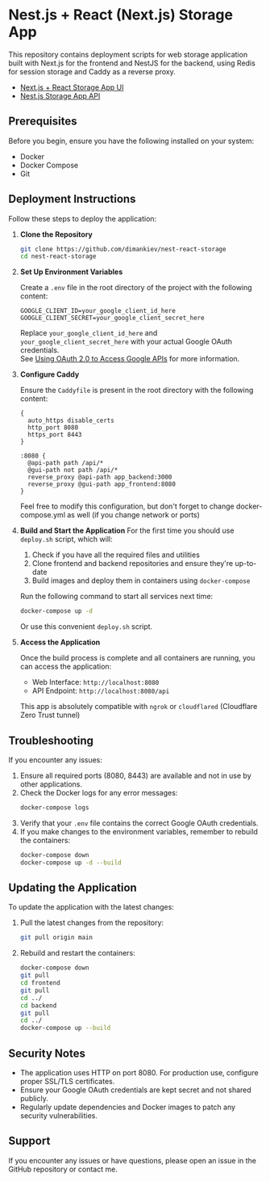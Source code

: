 # Nest.js + React (Next.js) Storage App

This repository contains deployment scripts for web storage application built with Next.js for the frontend and NestJS for the backend, using Redis for session storage and Caddy as a reverse proxy.  
 - [Next.js + React Storage App UI](https://github.com/dimankiev/nest-react-storage-ui)
 - [Nest.js Storage App API](https://github.com/dimankiev/nest-react-storage-api)

## Prerequisites

Before you begin, ensure you have the following installed on your system:
- Docker
- Docker Compose
- Git

## Deployment Instructions

Follow these steps to deploy the application:

1. **Clone the Repository**

   ```bash
   git clone https://github.com/dimankiev/nest-react-storage
   cd nest-react-storage
   ```

2. **Set Up Environment Variables**

   Create a `.env` file in the root directory of the project with the following content:

   ```
   GOOGLE_CLIENT_ID=your_google_client_id_here
   GOOGLE_CLIENT_SECRET=your_google_client_secret_here
   ```

   Replace `your_google_client_id_here` and `your_google_client_secret_here` with your actual Google OAuth credentials.  
   See [Using OAuth 2.0 to Access Google APIs](https://developers.google.com/identity/protocols/oauth2) for more information.

4. **Configure Caddy**

   Ensure the `Caddyfile` is present in the root directory with the following content:

   ```
   {
     auto_https disable_certs
     http_port 8080
     https_port 8443
   }

   :8080 {
     @api-path path /api/*
     @gui-path not path /api/*
     reverse_proxy @api-path app_backend:3000
     reverse_proxy @gui-path app_frontend:8080
   }
   ```

   Feel free to modify this configuration, but don't forget to change docker-compose.yml as well (if you change network or ports)

5. **Build and Start the Application**
   For the first time you should use `deploy.sh` script, which will:
   1. Check if you have all the required files and utilities
   2. Clone frontend and backend repositories and ensure they're up-to-date
   3. Build images and deploy them in containers using `docker-compose`

   Run the following command to start all services next time:

   ```bash
   docker-compose up -d
   ```

   Or use this convenient `deploy.sh` script.

7. **Access the Application**

   Once the build process is complete and all containers are running, you can access the application:
   - Web Interface: `http://localhost:8080`
   - API Endpoint: `http://localhost:8080/api`
  
   This app is absolutely compatible with `ngrok` or `cloudflared` (Cloudflare Zero Trust tunnel)

## Troubleshooting

If you encounter any issues:

1. Ensure all required ports (8080, 8443) are available and not in use by other applications.
2. Check the Docker logs for any error messages:
   ```bash
   docker-compose logs
   ```
3. Verify that your `.env` file contains the correct Google OAuth credentials.
4. If you make changes to the environment variables, remember to rebuild the containers:
   ```bash
   docker-compose down
   docker-compose up -d --build
   ```

## Updating the Application

To update the application with the latest changes:

1. Pull the latest changes from the repository:
   ```bash
   git pull origin main
   ```
2. Rebuild and restart the containers:
   ```bash
   docker-compose down
   git pull
   cd frontend
   git pull
   cd ../
   cd backend
   git pull
   cd ../
   docker-compose up --build
   ```

## Security Notes

- The application uses HTTP on port 8080. For production use, configure proper SSL/TLS certificates.
- Ensure your Google OAuth credentials are kept secret and not shared publicly.
- Regularly update dependencies and Docker images to patch any security vulnerabilities.

## Support

If you encounter any issues or have questions, please open an issue in the GitHub repository or contact me.
